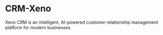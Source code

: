 # CRM-Xeno
Xeno CRM is an intelligent, AI-powered customer relationship management platform for modern businesses.
